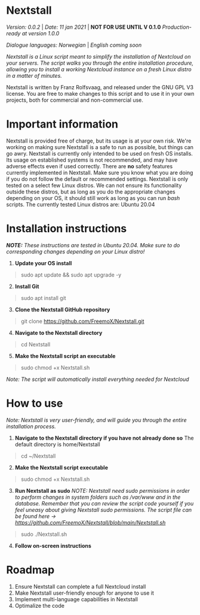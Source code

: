 # Nextstall
*Version: 0.0.2*
| *Date:	11 jan 2021* | 
**NOT FOR USE UNTIL V 0.1.0**
*Production-ready at version 1.0.0*

*Dialogue languages: Norwegian*
 | *English coming soon*

*Nextstall is a Linux script meant to simplify the installation of Nextcloud on your servers. The script walks you through the entire installation procedure, allowing you to install a working Nextcloud instance on a fresh Linux distro in a matter of minutes.*

Nextstall is written by Franz Rolfsvaag, and released under the GNU GPL V3 license. 
You are free to make changes to this script and to use it in your own projects, both for commercial and non-commercial use. 

# Important information
Nextstall is provided free of charge, but its usage is at your own risk. We're working on making sure Nextstall is a safe to run as possible, but things can go awry.
Nextstall is currently only intended to be used on fresh OS installs. Its usage on established systems is not recommended, and may have adverse effects even if used correctly.
There are **no** safety features currently implemented in Nextstall. Make sure you know what you are doing if you do not follow the default or recommended settings.
Nextstall is only tested on a select few Linux distros. We can not ensure its functionality outside these distros, but as long as you do the appropriate changes depending on your OS, it should still work as long as you can run *bash* scripts. The currently tested Linux distros are:
Ubuntu 20.04

# Installation instructions
***NOTE:** These instructions are tested in Ubuntu 20.04. Make sure to do corresponding changes depending on your Linux distro!*
 1. **Update your OS install**
> sudo apt update && sudo apt upgrade -y
 2. **Install Git**
 > sudo apt install git
 3. **Clone the Nextstall GitHub repository**
> git clone https://github.com/FreemoX/Nextstall.git
 4. **Navigate to the Nextstall directory**
> cd Nextstall
 5. **Make the Nextstall script an executable**
> sudo chmod +x Nextstall.sh

*Note: The script will automatically install everything needed for Nextcloud*
# How to use
*Note: Nextstall is very user-friendly, and will guide you through the entire installation process.*

 1. **Navigate to the Nextstall directory if you have not already done so**
The default directory is home/Nextstall
> cd ~/Nextstall
 2. **Make the Nextstall script executable**
> sudo chmod +x Nextstall.sh
 3. **Run Nextstall as sudo**
*NOTE: Nextstall need sudo permissions in order to perform changes in system folders such as /var/www and in the database. Remember that you can review the script code yourself if you feel uneasy about giving Nextstall sudo permissions. The script file can be found here -> https://github.com/FreemoX/Nextstall/blob/main/Nextstall.sh*
> sudo ./Nextstall.sh
 4. **Follow on-screen instructions**
 
# Roadmap
 1. Ensure Nextstall can complete a full Nextcloud install
 2. Make Nextstall user-friendly enough for anyone to use it
 3. Implement multi-language capabilities in Nextstall
 4. Optimalize the code
